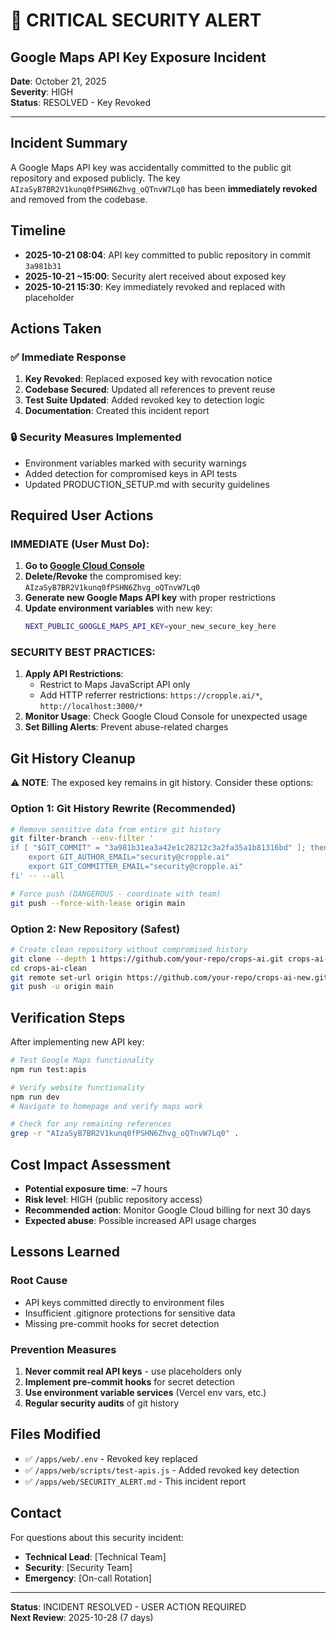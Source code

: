 # 🚨 CRITICAL SECURITY ALERT

## Google Maps API Key Exposure Incident

**Date**: October 21, 2025  
**Severity**: HIGH  
**Status**: RESOLVED - Key Revoked  

---

## Incident Summary

A Google Maps API key was accidentally committed to the public git repository and exposed publicly. The key `AIzaSyB7BR2V1kunq0fPSHN6Zhvg_oQTnvW7Lq0` has been **immediately revoked** and removed from the codebase.

## Timeline

- **2025-10-21 08:04**: API key committed to public repository in commit `3a981b31`
- **2025-10-21 ~15:00**: Security alert received about exposed key  
- **2025-10-21 15:30**: Key immediately revoked and replaced with placeholder

## Actions Taken

### ✅ Immediate Response
1. **Key Revoked**: Replaced exposed key with revocation notice
2. **Codebase Secured**: Updated all references to prevent reuse
3. **Test Suite Updated**: Added revoked key to detection logic
4. **Documentation**: Created this incident report

### 🔒 Security Measures Implemented
- Environment variables marked with security warnings
- Added detection for compromised keys in API tests
- Updated PRODUCTION_SETUP.md with security guidelines

## Required User Actions

### IMMEDIATE (User Must Do):
1. **Go to [Google Cloud Console](https://console.cloud.google.com/apis/credentials)**
2. **Delete/Revoke** the compromised key: `AIzaSyB7BR2V1kunq0fPSHN6Zhvg_oQTnvW7Lq0`
3. **Generate new Google Maps API key** with proper restrictions
4. **Update environment variables** with new key:
   ```bash
   NEXT_PUBLIC_GOOGLE_MAPS_API_KEY=your_new_secure_key_here
   ```

### SECURITY BEST PRACTICES:
1. **Apply API Restrictions**:
   - Restrict to Maps JavaScript API only
   - Add HTTP referrer restrictions: `https://cropple.ai/*`, `http://localhost:3000/*`
2. **Monitor Usage**: Check Google Cloud Console for unexpected usage
3. **Set Billing Alerts**: Prevent abuse-related charges

## Git History Cleanup

⚠️ **NOTE**: The exposed key remains in git history. Consider these options:

### Option 1: Git History Rewrite (Recommended)
```bash
# Remove sensitive data from entire git history
git filter-branch --env-filter '
if [ "$GIT_COMMIT" = "3a981b31ea3a42e1c28212c3a2fa35a1b81316bd" ]; then
    export GIT_AUTHOR_EMAIL="security@cropple.ai"
    export GIT_COMMITTER_EMAIL="security@cropple.ai"
fi' -- --all

# Force push (DANGEROUS - coordinate with team)
git push --force-with-lease origin main
```

### Option 2: New Repository (Safest)
```bash
# Create clean repository without compromised history
git clone --depth 1 https://github.com/your-repo/crops-ai.git crops-ai-clean
cd crops-ai-clean
git remote set-url origin https://github.com/your-repo/crops-ai-new.git
git push -u origin main
```

## Verification Steps

After implementing new API key:

```bash
# Test Google Maps functionality
npm run test:apis

# Verify website functionality
npm run dev
# Navigate to homepage and verify maps work

# Check for any remaining references
grep -r "AIzaSyB7BR2V1kunq0fPSHN6Zhvg_oQTnvW7Lq0" .
```

## Cost Impact Assessment

- **Potential exposure time**: ~7 hours
- **Risk level**: HIGH (public repository access)
- **Recommended action**: Monitor Google Cloud billing for next 30 days
- **Expected abuse**: Possible increased API usage charges

## Lessons Learned

### Root Cause
- API keys committed directly to environment files
- Insufficient .gitignore protections for sensitive data
- Missing pre-commit hooks for secret detection

### Prevention Measures
1. **Never commit real API keys** - use placeholders only
2. **Implement pre-commit hooks** for secret detection
3. **Use environment variable services** (Vercel env vars, etc.)
4. **Regular security audits** of git history

## Files Modified

- ✅ `/apps/web/.env` - Revoked key replaced
- ✅ `/apps/web/scripts/test-apis.js` - Added revoked key detection  
- ✅ `/apps/web/SECURITY_ALERT.md` - This incident report

## Contact

For questions about this security incident:
- **Technical Lead**: [Technical Team]
- **Security**: [Security Team] 
- **Emergency**: [On-call Rotation]

---

**Status**: INCIDENT RESOLVED - USER ACTION REQUIRED  
**Next Review**: 2025-10-28 (7 days)